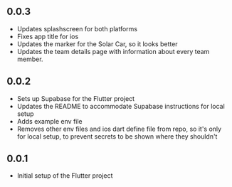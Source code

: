 ## 0.0.3

* Updates splashscreen for both platforms
* Fixes app title for ios
* Updates the marker for the Solar Car, so it looks better
* Updates the team details page with information about every team member.

## 0.0.2

* Sets up Supabase for the Flutter project
* Updates the README to accommodate Supabase instructions for local setup
* Adds example env file
* Removes other env files and ios dart define file from repo, so it's only for local setup, to prevent secrets to be shown where they shouldn't

## 0.0.1

* Initial setup of the Flutter project